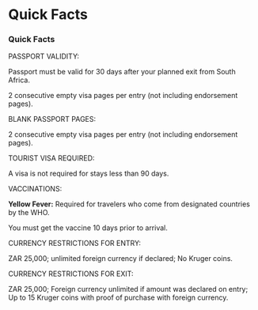 # Quick Facts

### Quick Facts

PASSPORT VALIDITY:

Passport must be valid for 30 days after your planned exit from South Africa.

2 consecutive empty visa pages per entry (not including endorsement pages).

BLANK PASSPORT PAGES:

2 consecutive empty visa pages per entry (not including endorsement pages).

TOURIST VISA REQUIRED:

A visa is not required for stays less than 90 days.

VACCINATIONS:

**Yellow Fever:** Required for travelers who come from designated countries by the WHO.

You must get the vaccine 10 days prior to arrival.

CURRENCY RESTRICTIONS FOR ENTRY:

ZAR 25,000; unlimited foreign currency if declared; No Kruger coins.

CURRENCY RESTRICTIONS FOR EXIT:

ZAR 25,000; Foreign currency unlimited if amount was declared on entry; Up to 15 Kruger coins with proof of purchase with foreign currency.